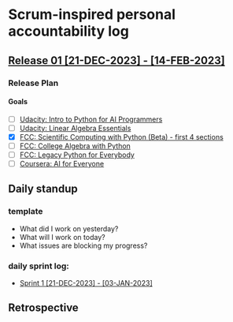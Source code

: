 # Scrum-inspired personal accountability log

## [Release 01 [21-DEC-2023] - [14-FEB-2023]](https://github.com/hattiza/scrumble/milestone/1)

### Release Plan

#### Goals

* [ ] [Udacity: Intro to Python for AI Programmers](https://github.com/hattiza/scrumble/issues/1)
* [ ] [Udacity: Linear Algebra Essentials](https://github.com/hattiza/scrumble/issues/2)
* [X] [FCC: Scientific Computing with Python (Beta) - first 4 sections](https://github.com/hattiza/scrumble/issues/5)
* [ ] [FCC: College Algebra with Python](https://github.com/hattiza/scrumble/issues/4)
* [ ] [FCC: Legacy Python for Everybody](https://github.com/hattiza/scrumble/issues/3)
* [ ] [Coursera: AI for Everyone](https://github.com/hattiza/scrumble/issues/6)

## Daily standup 

### template

* What did I work on yesterday?
* What will I work on today?
* What issues are blocking my progress?

### daily sprint log:

* [Sprint 1 [21-DEC-2023] - [03-JAN-2023]](sprints/01_sprint.md)

## Retrospective

<TBD>